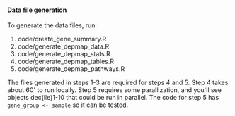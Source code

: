 #### Data file generation
To generate the data files, run:  
1. code/create_gene_summary.R  
2. code/generate_depmap_data.R  
3. code/generate_depmap_stats.R  
4. code/generate_depmap_tables.R  
5. code/generate_depmap_pathways.R  
  
The files generated in steps 1-3 are required for steps 4 and 5. Step 4 takes about 60' to run locally. Step 5 requires some parallization, and you'll see objects dec(ile)1-10 that could be run in parallel. The code for step 5 has `gene_group <- sample` so it can be tested. 
